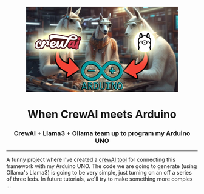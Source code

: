 <p align="center">
    <img alt="img" src="img/img.png" width=400 />
    <h1 align="center">When CrewAI meets Arduino</h1>
    <h3 align="center">CrewAI + Llama3 + Ollama team up to program my Arduino UNO</h3>
</p>

---

A funny project where I've created a [crewAI tool](tools%2Farduino.py) for connecting
this framework with my Arduino UNO. The code we are going to generate (using
Ollama's Llama3) is going to be very simple, just turning on an off a series of
three leds. In future tutorials, we'll try to make something more complex ...
